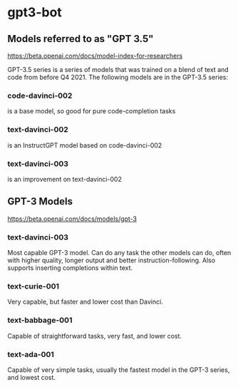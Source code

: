 # gpt3-bot

## Models referred to as "GPT 3.5"

https://beta.openai.com/docs/model-index-for-researchers

GPT-3.5 series is a series of models that was trained on a blend of text and code from before Q4 2021. The following models are in the GPT-3.5 series:

### code-davinci-002 

is a base model, so good for pure code-completion tasks

### text-davinci-002 

is an InstructGPT model based on code-davinci-002

### text-davinci-003 

is an improvement on text-davinci-002


## GPT-3 Models

https://beta.openai.com/docs/models/gpt-3


### text-davinci-003
Most capable GPT-3 model. Can do any task the other models can do, often with higher quality, longer output and better instruction-following. Also supports inserting completions within text.	

### text-curie-001	
Very capable, but faster and lower cost than Davinci.	

### text-babbage-001	
Capable of straightforward tasks, very fast, and lower cost.	

### text-ada-001
Capable of very simple tasks, usually the fastest model in the GPT-3 series, and lowest cost.	